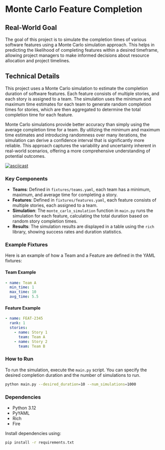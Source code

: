 # Monte Carlo Feature Completion

## Real-World Goal

The goal of this project is to simulate the completion times of various software features using a Monte Carlo simulation approach. This helps in predicting the likelihood of completing features within a desired timeframe, allowing project managers to make informed decisions about resource allocation and project timelines.

## Technical Details

This project uses a Monte Carlo simulation to estimate the completion duration of software features. Each feature consists of multiple stories, and each story is assigned to a team. The simulation uses the minimum and maximum time estimates for each team to generate random completion times for stories, which are then aggregated to determine the total completion time for each feature.

Monte Carlo simulations provide better accuracy than simply using the average completion time for a team. By utilizing the minimum and maximum time estimates and introducing randomness over many iterations, the simulation can derive a confidence interval that is significantly more reliable. This approach captures the variability and uncertainty inherent in real-world scenarios, offering a more comprehensive understanding of potential outcomes.

[![asciicast](https://asciinema.org/a/Hpskwf2ITzJBQsTgobq0Wfolx.svg)](https://asciinema.org/a/Hpskwf2ITzJBQsTgobq0Wfolx)


### Key Components

- **Teams**: Defined in `fixtures/teams.yaml`, each team has a minimum, maximum, and average time for completing a story.
- **Features**: Defined in `fixtures/features.yaml`, each feature consists of multiple stories, each assigned to a team.
- **Simulation**: The `monte_carlo_simulation` function in `main.py` runs the simulation for each feature, calculating the total duration based on random story completion times.
- **Results**: The simulation results are displayed in a table using the `rich` library, showing success rates and duration statistics.

### Example Fixtures

Here is an example of how a Team and a Feature are defined in the YAML fixtures:

#### Team Example

```yaml
- name: Team A
  min_time: 1
  max_time: 10
  avg_time: 5.5
```

#### Feature Example

```yaml
- name: FEAT-2345
  rank: 1
  stories:
    - name: Story 1
      team: Team A
    - name: Story 2
      team: Team B
```

### How to Run

To run the simulation, execute the `main.py` script. You can specify the desired completion duration and the number of simulations to run.

```bash
python main.py --desired_duration=10 --num_simulations=1000
```

### Dependencies

- Python 3.12
- PyYAML
- Rich
- Fire

Install dependencies using:

```bash
pip install -r requirements.txt
```
